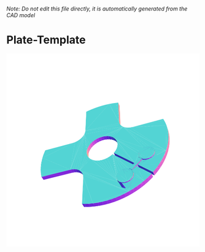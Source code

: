 ###### Note: Do not edit this file directly, it is automatically generated from the CAD model

# Plate-Template

![](/project.svg)

